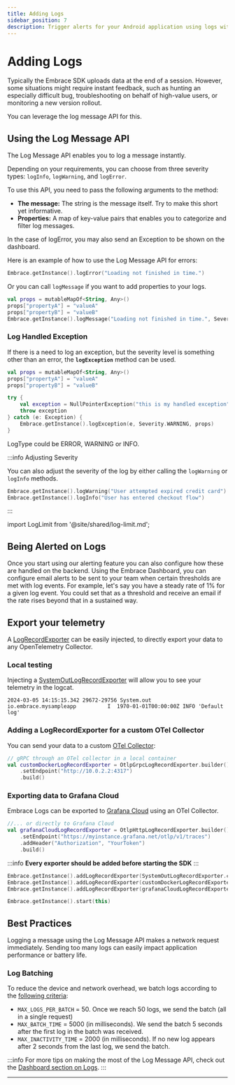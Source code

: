 ```yaml
---
title: Adding Logs
sidebar_position: 7
description: Trigger alerts for your Android application using logs with the Embrace SDK
---
```


# Adding Logs

Typically the Embrace SDK uploads data at the end of a session. However, some situations
might require instant feedback, such as hunting an especially difficult bug, troubleshooting
on behalf of high-value users, or monitoring a new version rollout.

You can leverage the log message API for this.

## Using the Log Message API

The Log Message API enables you to log a message instantly.

Depending on your requirements, you can choose from three severity types: `logInfo`, `logWarning`, and `logError`.

To use this API, you need to pass the following arguments to the method:

- **The message:** The string is the message itself. Try to make this short yet informative.
- **Properties:** A map of key-value pairs that enables you to categorize and filter log messages.

In the case of logError, you may also send an Exception to be shown on the dashboard.

Here is an example of how to use the Log Message API for errors:

```kotlin
Embrace.getInstance().logError("Loading not finished in time.")
```

Or you can call `logMessage` if you want to add properties to your logs.

```kotlin
val props = mutableMapOf<String, Any>()
props["propertyA"] = "valueA"
props["propertyB"] = "valueB"
Embrace.getInstance().logMessage("Loading not finished in time.", Severity.ERROR, props)
```

### Log Handled Exception

If there is a need to log an exception, but the severity level is something other than an error, the **`logException`** method can be used.

```kotlin
val props = mutableMapOf<String, Any>()
props["propertyA"] = "valueA"
props["propertyB"] = "valueB"

try {
    val exception = NullPointerException("this is my handled exception")
    throw exception
} catch (e: Exception) {
    Embrace.getInstance().logException(e, Severity.WARNING, props)
}
```

LogType could be ERROR,  WARNING or INFO.

:::info Adjusting Severity

You can also adjust the severity of the log by either calling the `logWarning` or `logInfo` methods.

```kotlin
Embrace.getInstance().logWarning("User attempted expired credit card")
Embrace.getInstance().logInfo("User has entered checkout flow")
```

:::

import LogLimit from '@site/shared/log-limit.md';

<LogLimit />

## Being Alerted on Logs

Once you start using our alerting feature you can also configure how these are handled on the backend.
Using the Embrace Dashboard, you can configure email alerts to be sent to your team when certain thresholds are met with log events.
For example, let's say you have a steady rate of 1% for a given log event. You could set that as a threshold and receive an email if the rate rises beyond that in a sustained way.

## Export your telemetry

A [LogRecordExporter](https://opentelemetry.io/docs/specs/otel/logs/sdk/#logrecordexporter) can be easily injected, to directly export your data to any OpenTelemetry Collector.

### Local testing

Injecting a [SystemOutLogRecordExporter](https://github.com/open-telemetry/opentelemetry-java/blob/main/exporters/logging/src/main/java/io/opentelemetry/exporter/logging/SystemOutLogRecordExporter.java) will allow you to see your telemetry in the logcat.

```text
2024-03-05 14:15:15.342 29672-29756 System.out     io.embrace.mysampleapp          I  1970-01-01T00:00:00Z INFO 'Default log'
```

### Adding a LogRecordExporter for a custom OTel Collector

You can send your data to a custom [OTel Collector](https://github.com/open-telemetry/opentelemetry-java/blob/main/exporters/otlp/all/src/main/java/io/opentelemetry/exporter/otlp/logs/OtlpGrpcLogRecordExporter.java):

```kotlin
// gRPC through an OTel collector in a local container
val customDockerLogRecordExporter = OtlpGrpcLogRecordExporter.builder()
    .setEndpoint("http://10.0.2.2:4317")
    .build()
```

### Exporting data to Grafana Cloud

Embrace Logs can be exported to [Grafana Cloud](https://grafana.com/docs/opentelemetry/collector/opentelemetry-collector/) using an OTel Collector.

```kotlin
//... or directly to Grafana Cloud
val grafanaCloudLogRecordExporter = OtlpHttpLogRecordExporter.builder()
    .setEndpoint("https://myinstance.grafana.net/otlp/v1/traces")
    .addHeader("Authorization", "YourToken")
    .build()
```

:::info
**Every exporter should be added before starting the SDK**
:::

```kotlin
Embrace.getInstance().addLogRecordExporter(SystemOutLogRecordExporter.create())
Embrace.getInstance().addLogRecordExporter(customDockerLogRecordExporter)
Embrace.getInstance().addLogRecordExporter(grafanaCloudLogRecordExporter)

Embrace.getInstance().start(this)        
```

## Best Practices

Logging a message using the Log Message API makes a network request immediately.
Sending too many logs can easily impact application performance or battery life.

### Log Batching

To reduce the device and network overhead, we batch logs according to the [following criteria](https://github.com/embrace-io/embrace-android-sdk/blob/15f3376641992c52e947869a018364fcfea857f6/embrace-android-sdk/src/main/java/io/embrace/android/embracesdk/internal/logs/LogOrchestrator.kt):

- `MAX_LOGS_PER_BATCH` = 50. Once we reach 50 logs, we send the batch (all in a single request)
- `MAX_BATCH_TIME` = 5000 (in milliseconds). We send the batch 5 seconds after the first log in the batch was received.
- `MAX_INACTIVITY_TIME` = 2000 (in milliseconds). If no new log appears after 2 seconds from the last log, we send the batch.

:::info
For more tips on making the most of the Log Message API, check out the [Dashboard section on Logs](/product/logs/log-messages.md).
:::

---
